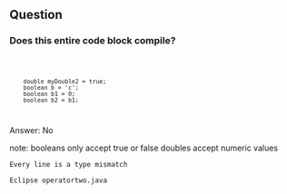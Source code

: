 ##  Question
### Does this entire code block compile?

<code>

        double myDouble2 = true;
        boolean b = 'c';
        boolean b1 = 0;
        boolean b2 = b1;
</code>

<p class="fragment roll-in">Answer: No</p>

note:
    booleans only accept true or false
    doubles accept numeric values

    Every line is a type mismatch

    Eclipse operatortwo.java
